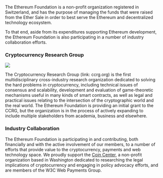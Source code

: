 The Ethereum Foundation is a non-profit organization registered in Switzerland, and has the purpose of managing the funds that were raised from the Ether Sale in order to best serve the Ethereum and decentralized technology ecosystem.

To that end, aside from its expenditures supporting Ethereum development, the Ethereum Foundation is also participating in a number of industry collaboration efforts.

### Cryptocurrency Research Group

![](http://vitalik.ca/files/ccrg.png)

The Cryptocurrency Research Group (link: ccrg.org) is the first multidisciplinary cross-industry research organization dedicated to solving the hard problems in cryptocurrency, including technical issues of consensus and scalability, development and evaluation of game-theoretic mechanisms useful in many kinds of smart contracts, as well as legal and practical issues relating to the intersection of the cryptographic world and the real world. The Ethereum Foundation is providing an initial grant to the CCRG, but the organization is in the process of actively expanding to include multiple stakeholders from academia, business and elsewhere.

### Industry Collaboration

The Ethereum Foundation is participating in and contributing, both financially and with the active involvement of our members, to a number of efforts that provide value to the cryptocurrency, payments and web technology space. We proudly support the [Coin Center](http://coincenter.org), a non-profit organization based in Washington dedicated to researching the legal implications of cryptocurrency and engaging in policy advocacy efforts, and are members of the W3C Web Payments Group.
